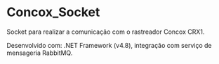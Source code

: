 # Concox_Socket
Socket para realizar a comunicação com o rastreador Concox CRX1.

Desenvolvido com: .NET Framework (v4.8), integração com serviço de mensageria RabbitMQ.
